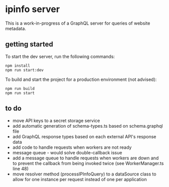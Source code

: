 # ipinfo server
This is a work-in-progress of a GraphQL server for queries of website metadata.

## getting started
To start the dev server, run the following commands:
```
npm install
npm run start:dev
```

To build and start the project for a production environment (not advised):
```
npm run build
npm run start
```

## to do
* move API keys to a secret storage service
* add automatic generation of schema-types.ts based on schema.graphql file
* add GraphQL response types based on each external API's response data
* add code to handle requests when workers are not ready
* message queue - would solve double-callback issue
* add a message queue to handle requests when workers are down and to prevent the callback from being invoked twice (see WorkerManager.ts line 48)
* move resolver method (processIPInfoQuery) to a dataSource class to allow for one instance per request instead of one per application

